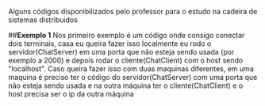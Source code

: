 Alguns códigos disponibilizados pelo professor para o estudo na cadeira de sistemas distribuidos

##**Exemplo 1**
Nos primeiro exemplo é um código onde consigo conectar dois terminais, casa eu queira fazer isso localmente eu rodo o servidor(ChatServer) em uma porta que não esteja sendo usada (por exemplo a 2000) e depois rodar o cliente(ChatClient) com o host sendo "localhost". Caso queira fazer isso com duas maquinas diferentes, em uma maquina é preciso ter o código do servidor(ChatServer) com uma porta que não esteja sendo usada e na outra máquina ter o cliente(ChatClient) e o host precisa ser o ip da outra máquina
